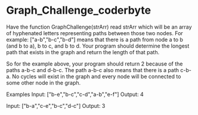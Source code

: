 # Graph_Challenge_coderbyte
Have the function GraphChallenge(strArr) read strArr which will be an array of hyphenated letters representing paths between those two nodes. For example: ["a-b","b-c","b-d"] means that there is a path from node a to b (and b to a), b to c, and b to d. Your program should determine the longest path that exists in the graph and return the length of that path. 

So for the example above, your program should return 2 because of the paths a-b-c and d-b-c. The path a-b-c also means that there is a path c-b-a. No cycles will exist in the graph and every node will be connected to some other node in the graph.

Examples
Input: ["b-e","b-c","c-d","a-b","e-f"]
Output: 4

Input: ["b-a","c-e","b-c","d-c"]
Output: 3